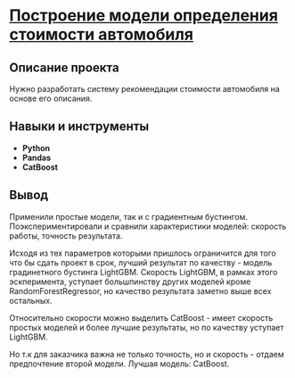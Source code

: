 # <a href='https://github.com/DmitryTatarintsev/Other-Projects/blob/main/11/11.ipynb'>Построение модели определения стоимости автомобиля</a>
## Описание проекта
Нужно разработать систему рекомендации стоимости автомобиля на основе его описания.
## Навыки и инструменты
- **Python**
- **Pandas**
- **CatBoost**

## Вывод
Применили простые модели, так и с градиентным бустингом. Поэкспериментировали и сравнили характеристики моделей: скорость работы, точность результата.

Исходя из тех параметров которыми пришлось ограничится для того что бы сдать проект в срок, лучший результат по качеству - модель градинетного бустинга LightGBM. Скорость LightGBM, в рамках этого эскперимента, уступает большпинству других моделей кроме RandomForestRegressor, но качество результата заметно выше всех остальных.

Относительно скорости можно выделить CatBoost - имеет скорость простых моделей и более лучшие результаты, но по качеству уступает LightGBM.

Но т.к для заказчика важна не только точность, но и скорость - отдаем предпочтение второй модели. Лучшая модель: CatBoost.

